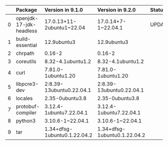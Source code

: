 <!-- markdown-link-check-disable -->

|    | Package                 | Version in 9.1.0             | Version in 9.2.0             | Status   |
|---:|:------------------------|:-----------------------------|:-----------------------------|:---------|
|  0 | openjdk-17-jdk-headless | 17.0.13+11-2ubuntu1~22.04    | 17.0.14+7-1~22.04.1          | UPDATED  |
|  1 | build-essential         | 12.9ubuntu3                  | 12.9ubuntu3                  |          |
|  2 | chrpath                 | 0.16-2                       | 0.16-2                       |          |
|  3 | coreutils               | 8.32-4.1ubuntu1.2            | 8.32-4.1ubuntu1.2            |          |
|  4 | curl                    | 7.81.0-1ubuntu1.20           | 7.81.0-1ubuntu1.20           |          |
|  5 | libpcre3-dev            | 2:8.39-13ubuntu0.22.04.1     | 2:8.39-13ubuntu0.22.04.1     |          |
|  6 | locales                 | 2.35-0ubuntu3.8              | 2.35-0ubuntu3.8              |          |
|  7 | protobuf-compiler       | 3.12.4-1ubuntu7.22.04.1      | 3.12.4-1ubuntu7.22.04.1      |          |
|  8 | python3                 | 3.10.6-1~22.04.1             | 3.10.6-1~22.04.1             |          |
|  9 | tar                     | 1.34+dfsg-1ubuntu0.1.22.04.2 | 1.34+dfsg-1ubuntu0.1.22.04.2 |          |